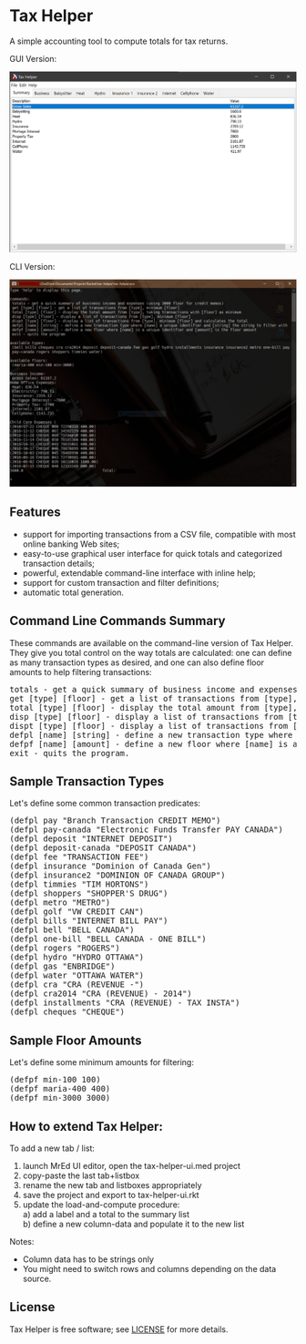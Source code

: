 # Tax Helper
A simple accounting tool to compute totals for tax returns.

GUI Version:
<p align="center"><img src="screenshots/mainwindow.png"></p>

CLI Version:
<p align="center"><img src="screenshots/cli.png"></p>

## Features

- support for importing transactions from a CSV file, compatible with most online banking Web sites;
- easy-to-use graphical user interface for quick totals and categorized transaction details;
- powerful, extendable command-line interface with inline help;
- support for custom transaction and filter definitions;
- automatic total generation.

## Command Line Commands Summary

These commands are available on the command-line version of Tax Helper. They give you total control on the way totals are calculated: one can define as many transaction types as desired, and one can also define floor amounts to help filtering transactions:
<pre>
totals - get a quick summary of business income and expenses (using 3000 floor for credit memos;
get [type] [floor] - get a list of transactions from [type], minimum [floor];
total [type] [floor] - display the total amount from [type], taking transactions with [floor] as minimum;
disp [type] [floor] - display a list of transactions from [type], minimum [floor];
dispt [type] [floor] - display a list of transactions from [type], minimum [floor] and calculates the total;
defpl [name] [string] - define a new transaction type where [name] a unique identifier and [string] the string to filter with;
defpf [name] [amount] - define a new floor where [name] is a unique identifier and [amount] is the floor amount;
exit - quits the program.
</pre>
    
## Sample Transaction Types

Let's define some common transaction predicates:
<pre>
(defpl pay "Branch Transaction CREDIT MEMO")
(defpl pay-canada "Electronic Funds Transfer PAY CANADA")
(defpl deposit "INTERNET DEPOSIT")
(defpl deposit-canada "DEPOSIT CANADA")
(defpl fee "TRANSACTION FEE")
(defpl insurance "Dominion of Canada Gen")
(defpl insurance2 "DOMINION OF CANADA GROUP")
(defpl timmies "TIM HORTONS")
(defpl shoppers "SHOPPER'S DRUG")
(defpl metro "METRO")
(defpl golf "VW CREDIT CAN")
(defpl bills "INTERNET BILL PAY")
(defpl bell "BELL CANADA")
(defpl one-bill "BELL CANADA - ONE BILL")
(defpl rogers "ROGERS")
(defpl hydro "HYDRO OTTAWA")
(defpl gas "ENBRIDGE")
(defpl water "OTTAWA WATER")
(defpl cra "CRA (REVENUE -")
(defpl cra2014 "CRA (REVENUE) - 2014")
(defpl installments "CRA (REVENUE) - TAX INSTA")
(defpl cheques "CHEQUE")
</pre>

## Sample Floor Amounts

Let's define some minimum amounts for filtering:
<pre>
(defpf min-100 100)
(defpf maria-400 400)
(defpf min-3000 3000)
</pre>

## How to extend Tax Helper:

To add a new tab / list:
1) launch MrEd UI editor, open the tax-helper-ui.med project
2) copy-paste the last tab+listbox
3) rename the new tab and listboxes appropriately
4) save the project and export to tax-helper-ui.rkt
5) update the load-and-compute procedure:<br>
  a) add a label and a total to the summary list<br>
  b) define a new column-data and populate it to the new list<br>

Notes:
- Column data has to be strings only
- You might need to switch rows and columns depending on the data source.

## License

Tax Helper is free software; see [LICENSE](https://github.com/DexterLagan/tax-helper/blob/main/LICENSE) for more details.
